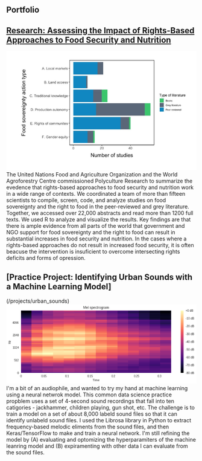 ## Portfolio

## [Research: Assessing the Impact of Rights-Based Approaches to Food Security and Nutrition](/projects/rights_and_food_security_)
<img src="images/rights_thumbnail.jpg?raw=true"/>
The United Nations Food and Agriculture Organization and the World Agroforestry Centre commissioned Polyculture Research to summarize the evedence that rights-based approaches to food security and nutrition work in a wide range of contexts. We coordinated a team of more than fifteen scientists to compile, screen, code, and analyze studies on food sovereignty and the right to food in the peer-reviewed and grey literature. Together, we accessed over 22,000 abstracts and read more than 1200 full texts. We used R to analyze and visualize the results. Key findings are that there is ample evidence from all parts of the world that government and NGO support for food sovereignty and the right to food can result in substantial increases in food security and nutrition. In the cases where a rights-based approaches do not result in increased food security, it is often beacuse the intervention is insuficient to overcome intersecting rights deficits and forms of opression.  

## [Practice Project: Identifying Urban Sounds with a Machine Learning Model]
(/projects/urban_sounds)
<img src="images/urban_sounds_thumbnail.png"/>
I'm a bit of an audiophile, and wanted to try my hand at machine learning using a neural netwrok model.  This common data science practice propblem uses a set of 4-second sound recordings that fall into ten catigories - jackhammer, children playing, gun shot, etc. The challenge is to train a model on a set of about 8,000 labeld sound files so that it can identify unlabeld sound files. I used the Librosa library in Python to extract frequency-based melodic eliments from the sound files, and then Keras/TensorFlow to make and train a neural network. I'm still refining the model by (A) evaluating and optomizing the hyperparamiters of the machine leanring model and (B) expiramenting with other data I can evaluate from the sound files. 
